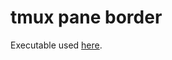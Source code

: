 # tmux pane border

Executable used [here](https://github.com/diepfote/dot-files/blob/aed558943e888cc6b32eacdb9f64ca687f358869/.tmux.conf#L51).
